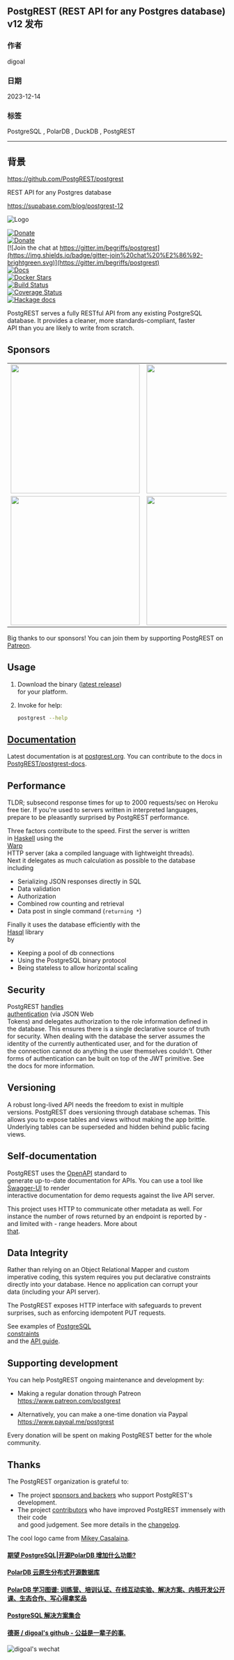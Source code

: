 ## PostgREST (REST API for any Postgres database) v12 发布        
                                            
### 作者                                            
digoal                                            
                                            
### 日期                                            
2023-12-14                                            
                                            
### 标签                                            
PostgreSQL , PolarDB , DuckDB , PostgREST       
                                            
----                                            
                                            
## 背景                                       
https://github.com/PostgREST/postgrest    
    
REST API for any Postgres database    
  
https://supabase.com/blog/postgrest-12  
    
![Logo](static/bigger-logo.png "Logo")    
    
[![Donate](https://img.shields.io/badge/Donate-Patreon-orange.svg?colorB=F96854)](https://www.patreon.com/postgrest)    
[![Donate](https://img.shields.io/badge/Donate-PayPal-green.svg)](https://www.paypal.me/postgrest)    
[![Join the chat at https://gitter.im/begriffs/postgrest](https://img.shields.io/badge/gitter-join%20chat%20%E2%86%92-brightgreen.svg)](https://gitter.im/begriffs/postgrest)    
[![Docs](https://img.shields.io/badge/docs-latest-brightgreen.svg?style=flat)](http://postgrest.org)    
[![Docker Stars](https://img.shields.io/docker/pulls/postgrest/postgrest.svg)](https://hub.docker.com/r/postgrest/postgrest/)    
[![Build Status](https://github.com/postgrest/postgrest/actions/workflows/ci.yaml/badge.svg?branch=main)](https://github.com/PostgREST/postgrest/actions?query=branch%3Amain)    
[![Coverage Status](https://img.shields.io/codecov/c/github/postgrest/postgrest/main)](https://app.codecov.io/gh/PostgREST/postgrest)    
[![Hackage docs](https://img.shields.io/hackage/v/postgrest.svg?label=hackage)](http://hackage.haskell.org/package/postgrest)    
    
PostgREST serves a fully RESTful API from any existing PostgreSQL    
database. It provides a cleaner, more standards-compliant, faster    
API than you are likely to write from scratch.    
    
## Sponsors    
    
<table align="center">    
  <tbody>    
    <tr>    
      <td align="center" valign="middle">    
        <a href="https://www.cybertec-postgresql.com/en/?utm_source=postgrest.org&utm_medium=referral&utm_campaign=postgrest" target="_blank">    
          <img width="296px" src="static/cybertec-new.png">    
        </a>    
      </td>    
      <td align="center" valign="middle">    
        <a href="https://gnuhost.eu/?utm_source=sponsor&utm_campaign=postgrest" target="_blank">    
          <img width="296px" src="static/gnuhost.png">    
        </a>    
      </td>    
      <td align="center" valign="middle">    
        <a href="https://neon.tech/?utm_source=sponsor&utm_campaign=postgrest" target="_blank">    
          <img width="296px" src="static/neon.jpg">    
        </a>    
      </td>    
    </tr>    
    <tr></tr>    
    <tr>    
      <td align="center" valign="middle">    
        <a href="https://code.build/?utm_source=sponsor&utm_campaign=postgrest" target="_blank">    
          <img width="296px" src="static/code-build.png">    
        </a>    
      </td>    
      <td align="center" valign="middle">    
        <a href="https://supabase.io?utm_source=postgrest%20backers&utm_medium=open%20source%20partner&utm_campaign=postgrest%20backers%20github&utm_term=homepage" target="_blank">    
          <img width="296px" src="https://raw.githubusercontent.com/PostgREST/postgrest/main/static/supabase.png">    
        </a>    
      </td>    
      <td></td>    
    </tr>    
  </tbody>    
</table>    
    
Big thanks to our sponsors! You can join them by supporting PostgREST on [Patreon](https://www.patreon.com/postgrest).    
    
## Usage    
    
1. Download the binary ([latest release](https://github.com/PostgREST/postgrest/releases/latest))    
   for your platform.    
2. Invoke for help:    
    
    ```bash    
    postgrest --help    
    ```    
## [Documentation](http://postgrest.org)    
    
Latest documentation is at [postgrest.org](http://postgrest.org). You can contribute to the docs in [PostgREST/postgrest-docs](https://github.com/PostgREST/postgrest-docs).    
    
## Performance    
    
TLDR; subsecond response times for up to 2000 requests/sec on Heroku    
free tier. If you're used to servers written in interpreted languages,    
prepare to be pleasantly surprised by PostgREST performance.    
    
Three factors contribute to the speed. First the server is written    
in [Haskell](https://www.haskell.org/) using the    
[Warp](http://www.yesodweb.com/blog/2011/03/preliminary-warp-cross-language-benchmarks)    
HTTP server (aka a compiled language with lightweight threads).    
Next it delegates as much calculation as possible to the database    
including    
    
* Serializing JSON responses directly in SQL    
* Data validation    
* Authorization    
* Combined row counting and retrieval    
* Data post in single command (`returning *`)    
    
Finally it uses the database efficiently with the    
[Hasql](https://nikita-volkov.github.io/hasql-benchmarks/) library    
by    
    
* Keeping a pool of db connections    
* Using the PostgreSQL binary protocol    
* Being stateless to allow horizontal scaling    
    
## Security    
    
PostgREST [handles    
authentication](http://postgrest.org/en/stable/auth.html) (via JSON Web    
Tokens) and delegates authorization to the role information defined in    
the database. This ensures there is a single declarative source of truth    
for security.  When dealing with the database the server assumes the    
identity of the currently authenticated user, and for the duration of    
the connection cannot do anything the user themselves couldn't. Other    
forms of authentication can be built on top of the JWT primitive. See    
the docs for more information.    
    
## Versioning    
    
A robust long-lived API needs the freedom to exist in multiple    
versions. PostgREST does versioning through database schemas. This    
allows you to expose tables and views without making the app brittle.    
Underlying tables can be superseded and hidden behind public facing    
views.    
    
## Self-documentation    
    
PostgREST uses the [OpenAPI](https://openapis.org/) standard to    
generate up-to-date documentation for APIs. You can use a tool like    
[Swagger-UI](https://github.com/swagger-api/swagger-ui) to render    
interactive documentation for demo requests against the live API server.    
    
This project uses HTTP to communicate other metadata as well.  For    
instance the number of rows returned by an endpoint is reported by -    
and limited with - range headers. More about    
[that](http://begriffs.com/posts/2014-03-06-beyond-http-header-links.html).    
    
## Data Integrity    
    
Rather than relying on an Object Relational Mapper and custom    
imperative coding, this system requires you put declarative constraints    
directly into your database. Hence no application can corrupt your    
data (including your API server).    
    
The PostgREST exposes HTTP interface with safeguards to prevent    
surprises, such as enforcing idempotent PUT requests.    
    
See examples of [PostgreSQL    
constraints](http://www.tutorialspoint.com/postgresql/postgresql_constraints.htm)    
and the [API guide](http://postgrest.org/en/stable/api.html).    
    
## Supporting development    
    
You can help PostgREST ongoing maintenance and development by:    
    
- Making a regular donation through Patreon https://www.patreon.com/postgrest    
    
- Alternatively, you can make a one-time donation via Paypal https://www.paypal.me/postgrest    
    
Every donation will be spent on making PostgREST better for the whole community.    
    
## Thanks    
    
The PostgREST organization is grateful to:    
    
- The project [sponsors and backers](https://github.com/PostgREST/postgrest/blob/main/BACKERS.md) who support PostgREST's development.    
- The project [contributors](https://github.com/PostgREST/postgrest/graphs/contributors) who have improved PostgREST immensely with their code    
  and good judgement. See more details in the [changelog](https://github.com/PostgREST/postgrest/blob/main/CHANGELOG.md).    
    
The cool logo came from [Mikey Casalaina](https://github.com/casalaina).    
  
  
#### [期望 PostgreSQL|开源PolarDB 增加什么功能?](https://github.com/digoal/blog/issues/76 "269ac3d1c492e938c0191101c7238216")
  
  
#### [PolarDB 云原生分布式开源数据库](https://github.com/ApsaraDB "57258f76c37864c6e6d23383d05714ea")
  
  
#### [PolarDB 学习图谱: 训练营、培训认证、在线互动实验、解决方案、内核开发公开课、生态合作、写心得拿奖品](https://www.aliyun.com/database/openpolardb/activity "8642f60e04ed0c814bf9cb9677976bd4")
  
  
#### [PostgreSQL 解决方案集合](../201706/20170601_02.md "40cff096e9ed7122c512b35d8561d9c8")
  
  
#### [德哥 / digoal's github - 公益是一辈子的事.](https://github.com/digoal/blog/blob/master/README.md "22709685feb7cab07d30f30387f0a9ae")
  
  
![digoal's wechat](../pic/digoal_weixin.jpg "f7ad92eeba24523fd47a6e1a0e691b59")
  

